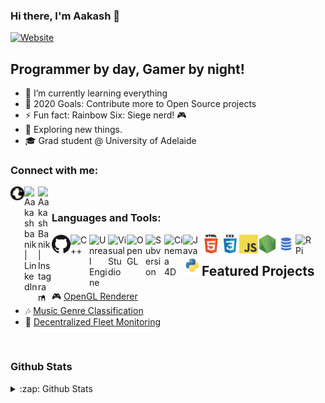 ### Hi there, I'm Aakash 👋

[![Website](https://img.shields.io/website?label=aakashbanik.me&style=for-the-badge&url=https%3A%2F%2Fcodestackr.com)](https://aakashbanik.me)

## Programmer by day, Gamer by night! 

- 🌱 I’m currently learning everything
- 🥅 2020 Goals: Contribute more to Open Source projects
- ⚡ Fun fact: Rainbow Six: Siege nerd! 🎮
- 🎈 Exploring new things.
- 🎓 Grad student @ University of Adelaide

### Connect with me:

[<img align="left" alt="aakashbanik.me" width="22px" src="https://raw.githubusercontent.com/iconic/open-iconic/master/svg/globe.svg" />][website]
[<img align="left" alt="Aakashbanik | LinkedIn" width="22px" src="https://cdn.jsdelivr.net/npm/simple-icons@v3/icons/linkedin.svg" />][linkedin]
[<img align="left" alt="AakashBanik | Instagram" width="22px" src="https://cdn.jsdelivr.net/npm/simple-icons@v3/icons/instagram.svg" />][instagram]

<br />

### Languages and Tools:


<img align="left" alt="GitHub" width="30px" src="https://raw.githubusercontent.com/github/explore/78df643247d429f6cc873026c0622819ad797942/topics/github/github.png" />
<img align="left" alt="C++" width="30px" src="https://cdn.jsdelivr.net/npm/simple-icons@v3/icons/cplusplus.svg" />
<img align="left" alt="Unreal Engine" width="30px" src="https://cdn.jsdelivr.net/npm/simple-icons@v3/icons/unrealengine.svg" />
<img align="left" alt="Visual Studio" width="30px" src="https://cdn.jsdelivr.net/npm/simple-icons@v3/icons/visualstudio.svg" />
<img align="left" alt="OpenGL" width="30px" src="https://cdn.jsdelivr.net/npm/simple-icons@v3/icons/opengl.svg" />
<img align="left" alt="Subversion" width="30px" src="https://cdn.jsdelivr.net/npm/simple-icons@v3/icons/subversion.svg" />
<img align="left" alt="Cinema 4D" width="30px" src="https://cdn.jsdelivr.net/npm/simple-icons@v3/icons/cinema4d.svg" />
<img align="left" alt="Java" width="30px" src="https://cdn.jsdelivr.net/npm/simple-icons@v3/icons/java.svg" />
<img align="left" alt="HTML5" width="30px" src="https://raw.githubusercontent.com/github/explore/80688e429a7d4ef2fca1e82350fe8e3517d3494d/topics/html/html.png" />
<img align="left" alt="CSS3" width="30px" src="https://raw.githubusercontent.com/github/explore/80688e429a7d4ef2fca1e82350fe8e3517d3494d/topics/css/css.png" />
<img align="left" alt="JavaScript" width="30px" src="https://raw.githubusercontent.com/github/explore/80688e429a7d4ef2fca1e82350fe8e3517d3494d/topics/javascript/javascript.png" />
<img align="left" alt="Node.js" width="30px" src="https://raw.githubusercontent.com/github/explore/80688e429a7d4ef2fca1e82350fe8e3517d3494d/topics/nodejs/nodejs.png" />
<img align="left" alt="SQL" width="30px" src="https://raw.githubusercontent.com/github/explore/80688e429a7d4ef2fca1e82350fe8e3517d3494d/topics/sql/sql.png" />
<img align="left" alt="R Pi" width="30px" src="https://cdn.jsdelivr.net/npm/simple-icons@v3/icons/raspberrypi.svg" />
<img align="left" alt="Python" width="30px" src="https://raw.githubusercontent.com/github/explore/80688e429a7d4ef2fca1e82350fe8e3517d3494d/topics/python/python.png" />


<br />

## Featured Projects

- 🎮 [OpenGL Renderer]
- 🎶 [Music Genre Classification]
- 🚗 [Decentralized Fleet Monitoring]

<br />


### Github Stats

<details>
  <summary>:zap: Github Stats</summary>

  <img align="left" alt="AakashBanik's Github Stats" src="https://github-readme-stats.codestackr.vercel.app/api?username=AakashBanik&show_icons=true&hide_border=true" />

</details>



[website]: https://aakashbanik.me
[instagram]: https://instagram.com/aakash_banik
[linkedin]: https://www.linkedin.com/in/aakash-banik/
[OpenGL Renderer]: https://github.com/AakashBanik/OpenGL-Renderer
[Decentralized Fleet Monitoring]: https://github.com/AakashBanik/decentralized-fleet-monitoring
[Music Genre Classification]: https://github.com/AakashBanik/Music-Genre-Classification 
